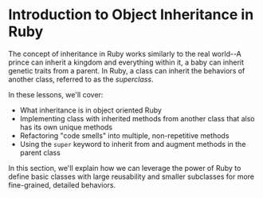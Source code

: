 # Introduction to Object Inheritance in Ruby

The concept of inheritance in Ruby works similarly to the real world--A prince
can inherit a kingdom and everything within it, a baby can inherit genetic
traits from a parent. In Ruby, a class can inherit the behaviors of another
class, referred to as the _superclass_.

In these lessons, we'll cover:
* What inheritance is in object oriented Ruby
* Implementing class with inherited methods from another class that also has its
  own unique methods
* Refactoring "code smells" into multiple, non-repetitive methods
* Using the `super` keyword to inherit from and augment methods in the parent
  class

In this section, we'll explain how we can leverage the power of Ruby to define
basic classes with large reusability and smaller subclasses for more
fine-grained, detailed behaviors.